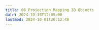 ```yaml
---
title: 08 Projection Mapping 3D Objects
date: 2024-10-15T12:00:00
lastmod: 2024-10-01T20:12:48
---
```

